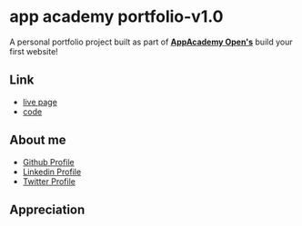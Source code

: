 # app academy portfolio-v1.0

A personal portfolio project built as part of **[AppAcademy Open's](https://thinkful.com)** build your first website!

## Link

* [live page](https://thesavioureking.github.io/thinkful-portfolio-v1.0)
* [code](https://github.com/TheSaviourEking/portfolio-0.1.0)

## About me

* [Github Profile](https://github.com/TheSaviourEking)
* [Linkedin Profile](https://www.linkedin.com/in/saviour-eking)
* [Twitter Profile](https://twitter.com/TheSaviourEking)

## Appreciation

<!-- todo  -->
